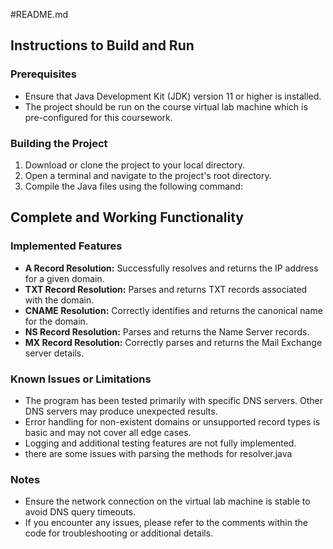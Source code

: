 #README.md
## Instructions to Build and Run

### Prerequisites
- Ensure that Java Development Kit (JDK) version 11 or higher is installed.
- The project should be run on the course virtual lab machine which is pre-configured for this coursework.

### Building the Project
1. Download or clone the project to your local directory.
2. Open a terminal and navigate to the project's root directory.
3. Compile the Java files using the following command:


## Complete and Working Functionality

### Implemented Features
- **A Record Resolution:** Successfully resolves and returns the IP address for a given domain.
- **TXT Record Resolution:** Parses and returns TXT records associated with the domain.
- **CNAME Resolution:** Correctly identifies and returns the canonical name for the domain.
- **NS Record Resolution:** Parses and returns the Name Server records.
- **MX Record Resolution:** Correctly parses and returns the Mail Exchange server details.

### Known Issues or Limitations
- The program has been tested primarily with specific DNS servers. Other DNS servers may produce unexpected results.
- Error handling for non-existent domains or unsupported record types is basic and may not cover all edge cases.
- Logging and additional testing features are not fully implemented.
- there are some issues with parsing the methods for resolver.java

### Notes
- Ensure the network connection on the virtual lab machine is stable to avoid DNS query timeouts.
- If you encounter any issues, please refer to the comments within the code for troubleshooting or additional details.

